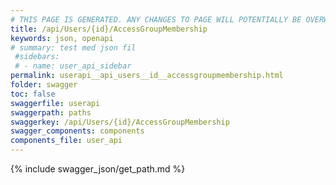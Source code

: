 ```yaml
---
# THIS PAGE IS GENERATED. ANY CHANGES TO PAGE WILL POTENTIALLY BE OVERWRITTEN.
title: /api/Users/{id}/AccessGroupMembership
keywords: json, openapi
# summary: test med json fil
 #sidebars: 
 # - name: user_api_sidebar
permalink: userapi__api_users__id__accessgroupmembership.html
folder: swagger
toc: false
swaggerfile: userapi
swaggerpath: paths
swaggerkey: /api/Users/{id}/AccessGroupMembership
swagger_components: components
components_file: user_api
---
```

{% include swagger_json/get_path.md %}

